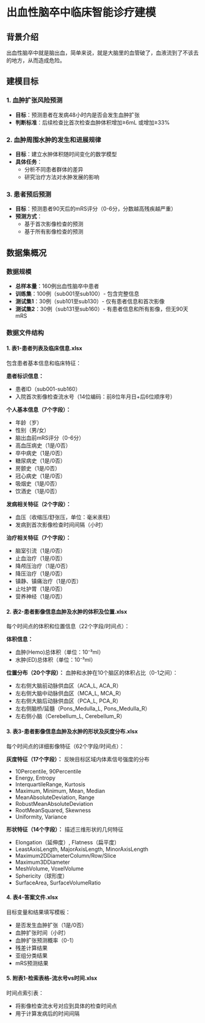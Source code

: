# 出血性脑卒中临床智能诊疗建模

## 背景介绍

出血性脑卒中就是脑出血，简单来说，就是大脑里的血管破了，血液流到了不该去的地方，从而造成危险。

## 建模目标

### 1. 血肿扩张风险预测
- **目标**：预测患者在发病48小时内是否会发生血肿扩张
- **判断标准**：后续检查比首次检查血肿体积增加≥6mL 或增加≥33%

### 2. 血肿周围水肿的发生和进展规律
- **目标**：建立水肿体积随时间变化的数学模型
- **具体任务**：
  - 分析不同患者群体的差异
  - 研究治疗方法对水肿发展的影响

### 3. 患者预后预测
- **目标**：预测患者90天后的mRS评分（0-6分，分数越高残疾越严重）
- **预测方式**：
  - 基于首次影像检查的预测
  - 基于所有影像检查的预测

## 数据集概况

### 数据规模
- **总样本量**：160例出血性脑卒中患者
- **训练集**：100例（sub001至sub100）- 包含完整信息
- **测试集1**：30例（sub101至sub130）- 仅有患者信息和首次影像
- **测试集2**：30例（sub131至sub160）- 有患者信息和所有影像，但无90天mRS

### 数据文件结构

#### 1. 表1-患者列表及临床信息.xlsx
包含患者基本信息和临床特征：

**患者标识信息：**
- 患者ID（sub001-sub160）
- 入院首次影像检查流水号（14位编码：前8位年月日+后6位顺序号）

**个人基本信息（7个字段）：**
- 年龄（岁）
- 性别（男/女）
- 脑出血前mRS评分（0-6分）
- 高血压病史（1是/0否）
- 卒中病史（1是/0否）
- 糖尿病史（1是/0否）
- 房颤史（1是/0否）
- 冠心病史（1是/0否）
- 吸烟史（1是/0否）
- 饮酒史（1是/0否）

**发病相关特征（2个字段）：**
- 血压（收缩压/舒张压，单位：毫米汞柱）
- 发病到首次影像检查时间间隔（小时）

**治疗相关特征（7个字段）：**
- 脑室引流（1是/0否）
- 止血治疗（1是/0否）
- 降颅压治疗（1是/0否）
- 降压治疗（1是/0否）
- 镇静、镇痛治疗（1是/0否）
- 止吐护胃（1是/0否）
- 营养神经（1是/0否）

#### 2. 表2-患者影像信息血肿及水肿的体积及位置.xlsx
每个时间点的体积和位置信息（22个字段/时间点）：

**体积信息：**
- 血肿(Hemo)总体积（单位：10⁻³ml）
- 水肿(ED)总体积（单位：10⁻³ml）

**位置分布（20个字段）：**
血肿和水肿在10个脑区的体积占比（0-1之间）：
- 左右侧大脑前动脉供血区（ACA_L, ACA_R）
- 左右侧大脑中动脉供血区（MCA_L, MCA_R）
- 左右侧大脑后动脉供血区（PCA_L, PCA_R）
- 左右侧脑桥/延髓（Pons_Medulla_L, Pons_Medulla_R）
- 左右侧小脑（Cerebellum_L, Cerebellum_R）

#### 3. 表3-患者影像信息血肿及水肿的形状及灰度分布.xlsx
每个时间点的详细影像特征（62个字段/时间点）：

**灰度特征（17个字段）：**
反映目标区域内体素信号强度的分布
- 10Percentile, 90Percentile
- Energy, Entropy
- InterquartileRange, Kurtosis
- Maximum, Minimum, Mean, Median
- MeanAbsoluteDeviation, Range
- RobustMeanAbsoluteDeviation
- RootMeanSquared, Skewness
- Uniformity, Variance

**形状特征（14个字段）：**
描述三维形状的几何特征
- Elongation（延伸度）, Flatness（扁平度）
- LeastAxisLength, MajorAxisLength, MinorAxisLength
- Maximum2DDiameterColumn/Row/Slice
- Maximum3DDiameter
- MeshVolume, VoxelVolume
- Sphericity（球形度）
- SurfaceArea, SurfaceVolumeRatio

#### 4. 表4-答案文件.xlsx
目标变量和结果填写模板：
- 是否发生血肿扩张（1是/0否）
- 血肿扩张时间（小时）
- 血肿扩张预测概率（0-1）
- 残差计算结果
- 亚组分类结果
- mRS预测结果

#### 5. 附表1-检索表格-流水号vs时间.xlsx
时间点索引表：
- 将影像检查流水号对应到具体的检查时间点
- 用于计算发病后的时间间隔